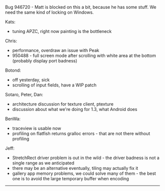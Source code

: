 Bug 946720 - Matt is blocked on this a bit, because he has some stuff.  We need the same kind of locking on Windows.


Kats:
* tuning APZC, right now painting is the bottleneck

Chris:
* performance, overdraw an issue with Peak
* 950488 - full screen mode after scrolling with white area at the bottom (probably display port badness)

Botond:
* off yesterday, sick
* scrolling of input fields, have a WIP patch

Sotaro, Peter, Dan:
* architecture discussion for texture client, ptexture
* discussion about what we're doing for 1.3, what Android does

BenWa:
* traceview is usable now
* profiling on flatfish returns gralloc errors - that are not there without profiling

Jeff:
* StretchRect driver problem is out in the wild - the driver badness is not a single range as we anticipated
* there may be an alternative eventually, tiling may actually fix it
* gallery app memory problems, we could solve many of them - the best one is to avoid the large temporary buffer when encoding

________________


